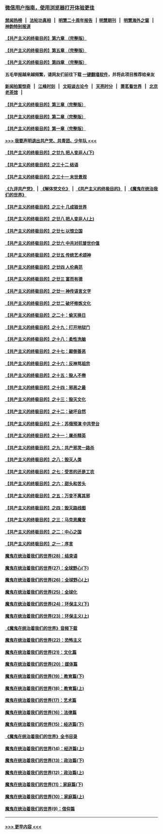 ### [微信用户指南，使用浏览器打开体验更佳](https://github.com/gfw-breaker/banned-news1/blob/master/indexes/wechat-guide.md?t=0)
#### [禁闻热榜](热点新闻.md?t=0)  &nbsp;&nbsp;|&nbsp;&nbsp; [法轮功真相](https://github.com/gfw-breaker/truth/blob/master/README.md?t=0) &nbsp;&nbsp;|&nbsp;&nbsp; [明慧二十周年报告](https://github.com/gfw-breaker/mh-reports/blob/master/README.md?t=0) &nbsp;&nbsp;|&nbsp;&nbsp;[明慧期刊](https://github.com/gfw-breaker/mh-qikan) &nbsp;&nbsp;|&nbsp;&nbsp; [明慧海外之窗](https://github.com/gfw-breaker/mh-news/blob/master/README.md?t=0) &nbsp;&nbsp;|&nbsp;&nbsp; [神韵特别报道](https://github.com/gfw-breaker/mh-news/blob/master/shenyun.md?t=0)
#### [【共产主义的终极目的】第六章 （完整版）](../pages/nsc422/n11428913.md?t=02131833) 
#### [【共产主义的终极目的】第五章 （完整版）](../pages/nsc422/n11428912.md?t=02131833) 
#### [【共产主义的终极目的】第四章 （完整版）](../pages/nsc422/n11428907.md?t=02131833) 
#### 五毛举报越来越频繁，请网友们前往下载 [一键翻墙软件](https://github.com/gfw-breaker/ssr-accounts)，并将此项目推荐给亲友
#### [新闻拍案惊奇](https://github.com/gfw-breaker/banned-news1/blob/master/pages/link4.md) &nbsp;&nbsp;|&nbsp;&nbsp; [江峰时刻](https://github.com/gfw-breaker/banned-news1/blob/master/pages/link4.md) &nbsp;&nbsp;|&nbsp;&nbsp; [文昭谈古论今](https://github.com/gfw-breaker/banned-news1/blob/master/pages/link4.md) &nbsp;&nbsp;|&nbsp;&nbsp; [天亮时分](https://github.com/gfw-breaker/banned-news1/blob/master/pages/link4.md) &nbsp;&nbsp;|&nbsp;&nbsp; [萧茗看世界](https://github.com/gfw-breaker/banned-news1/blob/master/pages/link4.md) &nbsp;&nbsp;|&nbsp;&nbsp; [北京老茶馆](https://github.com/gfw-breaker/banned-news1/blob/master/pages/link4.md) &nbsp;&nbsp;|&nbsp;&nbsp; 
#### [【共产主义的终极目的】第三章（完整版）](../pages/nsc422/n11428848.md?t=02131833) 
#### [【共产主义的终极目的】第二章（完整版）](../pages/nsc422/n11428831.md?t=02131833) 
#### [【共产主义的终极目的】第一章（完整版）](../pages/nsc422/n11417651.md?t=02131833) 
#### [>>> 我要声明退出共产党、共青团、少年队 <<<](https://github.com/begood0513/goodnews/blob/master/quit/letter.md) 
#### [【共产主义的终极目的】之廿九 把人变非人(下)](../pages/nsc422/n11344140.md?t=02131833) 
#### [【共产主义的终极目的】之三十二 结语](../pages/nsc422/n11360535.md?t=02131833) 
#### [【共产主义的终极目的】之三十一 末世景观](../pages/nsc422/n11351129.md?t=02131833) 
#### [《九评共产党》](https://github.com/begood0513/9ping.md/blob/master/README.md) &nbsp;|&nbsp; [《解体党文化》](../../../../jtdwh.md/blob/master/README.md)  &nbsp;|&nbsp; [《共产主义的终极目的》](../../../../gczydzjmd.md/blob/master/README.md) &nbsp;|&nbsp; [《魔鬼在统治我们的世界》](../../../../mgztzwmdsj.md/blob/master/README.md) 
#### [【共产主义的终极目的】之三十 几成狼世界](../pages/nsc422/n11348280.md?t=02131833) 
#### [【共产主义的终极目的】之廿八 把人变非人(上)](../pages/nsc422/n11340492.md?t=02131833) 
#### [【共产主义的终极目的】之廿七 以恨立国](../pages/nsc422/n11336944.md?t=02131833) 
#### [【共产主义的终极目的】之廿六 中共对抗普世价值](../pages/nsc422/n11324785.md?t=02131833) 
#### [【共产主义的终极目的】之廿五 传统艺术颂神](../pages/nsc422/n11296396.md?t=02131833) 
#### [【共产主义的终极目的】之廿四 人伦典范](../pages/nsc422/n11296397.md?t=02131833) 
#### [【共产主义的终极目的】之廿三 富而有德](../pages/nsc422/n11283598.md?t=02131833) 
#### [【共产主义的终极目的】之廿一 神传语言文字](../pages/nsc422/n11263265.md?t=02131833) 
#### [【共产主义的终极目的】之廿二 破坏修炼文化](../pages/nsc422/n11245728.md?t=02131833) 
#### [【共产主义的终极目的】之二十：偷天换日](../pages/nsc422/n11238846.md?t=02131833) 
#### [【共产主义的终极目的】之十九：打开地狱门](../pages/nsc422/n11206376.md?t=02131833) 
#### [【共产主义的终极目的】之十八：柔性洗脑](../pages/nsc422/n11199994.md?t=02131833) 
#### [【共产主义的终极目的】之十七：颠倒善恶](../pages/nsc422/n11179782.md?t=02131833) 
#### [【共产主义的终极目的】之十六：反神骂祖宗](../pages/nsc422/n11166798.md?t=02131833) 
#### [【共产主义的终极目的】之十五：毁人不倦](../pages/nsc422/n11166792.md?t=02131833) 
#### [【共产主义的终极目的】之十四：邪恶之最](../pages/nsc422/n11150249.md?t=02131833) 
#### [【共产主义的终极目的】之十三：毁灭文化](../pages/nsc422/n11135227.md?t=02131833) 
#### [【共产主义的终极目的】之十二：破坏自然](../pages/nsc422/n11135214.md?t=02131833) 
#### [【共产主义的终极目的】之十：苏俄预演 中共登台](../pages/nsc422/n11118424.md?t=02131833) 
#### [【共产主义的终极目的】之十一：屠杀精英](../pages/nsc422/n11118442.md?t=02131833) 
#### [【共产主义的终极目的】之九：共产邪灵一路杀](../pages/nsc422/n11114139.md?t=02131833) 
#### [【共产主义的终极目的】之八：毁灭人类](../pages/nsc422/n11108503.md?t=02131833) 
#### [【共产主义的终极目的】之七：受苦的还是工农](../pages/nsc422/n11101809.md?t=02131833) 
#### [【共产主义的终极目的】之六：甜头和苦头](../pages/nsc422/n11096971.md?t=02131833) 
#### [【共产主义的终极目的】之五：万变不离其邪](../pages/nsc422/n11091285.md?t=02131833) 
#### [【共产主义的终极目的】之四：毁灭路线图](../pages/nsc422/n11086284.md?t=02131833) 
#### [【共产主义的终极目的】之三：马克思魔变](../pages/nsc422/n11061941.md?t=02131833) 
#### [【共产主义的终极目的】之二：中心之国](../pages/nsc422/n11047728.md?t=02131833) 
#### [【共产主义的终极目的】之一：序言](../pages/nsc422/n11086077.md?t=02131833) 
#### [魔鬼在统治着我们的世界(28)：结束语](../pages/nsc422/n10936246.md?t=02131833) 
#### [魔鬼在统治着我们的世界(27)：全球野心(下)](../pages/nsc422/n10928319.md?t=02131833) 
#### [魔鬼在统治着我们的世界(26)：全球野心(上)](../pages/nsc422/n10900318.md?t=02131833) 
#### [魔鬼在统治着我们的世界(25)：全球化](../pages/nsc422/n10788205.md?t=02131833) 
#### [魔鬼在统治着我们的世界(24)：环保主义(下)](../pages/nsc422/n10695307.md?t=02131833) 
#### [魔鬼在统治着我们的世界(23)：环保主义(上)](../pages/nsc422/n10688613.md?t=02131833) 
#### [《魔鬼在统治着我们的世界》音频下载](../pages/nsc422/n10635553.md?t=02131833) 
#### [魔鬼在统治着我们的世界(22)：恐怖主义](../pages/nsc422/n10614727.md?t=02131833) 
#### [魔鬼在统治着我们的世界(21)：文化篇](../pages/nsc422/n10597706.md?t=02131833) 
#### [魔鬼在统治着我们的世界(20)：媒体篇](../pages/nsc422/n10586579.md?t=02131833) 
#### [魔鬼在统治着我们的世界(19)：教育篇(下)](../pages/nsc422/n10564808.md?t=02131833) 
#### [魔鬼在统治着我们的世界(18)：教育篇(上)](../pages/nsc422/n10526970.md?t=02131833) 
#### [魔鬼在统治着我们的世界(17)：艺术篇](../pages/nsc422/n10499093.md?t=02131833) 
#### [魔鬼在统治着我们的世界(16)：法律篇](../pages/nsc422/n10485969.md?t=02131833) 
#### [魔鬼在统治着我们的世界(15)：经济篇(下)](../pages/nsc422/n10469975.md?t=02131833) 
#### [《魔鬼在统治着我们的世界》全书目录](../pages/nsc422/n10464261.md?t=02131833) 
#### [魔鬼在统治着我们的世界(14)：经济篇(上)](../pages/nsc422/n10457370.md?t=02131833) 
#### [魔鬼在统治着我们的世界(13)：政治篇(下)](../pages/nsc422/n10448270.md?t=02131833) 
#### [魔鬼在统治着我们的世界(12)：政治篇(上)](../pages/nsc422/n10444576.md?t=02131833) 
#### [魔鬼在统治着我们的世界(11)：家庭篇(下)](../pages/nsc422/n10440961.md?t=02131833) 
#### [魔鬼在统治着我们的世界(10)：家庭篇(上)](../pages/nsc422/n10435448.md?t=02131833) 
#### [魔鬼在统治着我们的世界(9)：信仰篇](../pages/nsc422/n10432159.md?t=02131833) 

----
#### [ >>> 更早内容 <<< ](../indexes/nsc422-earlier.md)
